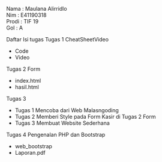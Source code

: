 Nama  : Maulana Alirridlo
<br />
Nim   : E41190318
<br />
Prodi : TIF 19
<br />
Gol   : A

Daftar Isi tugas
Tugas 1 CheatSheetVideo
  - Code
  - Video

Tugas 2 Form
  - index.html
  - hasil.html

Tugas 3
  - Tugas 1 Mencoba dari Web Malasngoding
  - Tugas 2 Memberi Style pada Form Kasir di Tugas 2 Form
  - Tugas 3 Membuat Website Sederhana

Tugas 4 Pengenalan PHP dan Bootstrap
  - web_bootstrap
  - Laporan.pdf